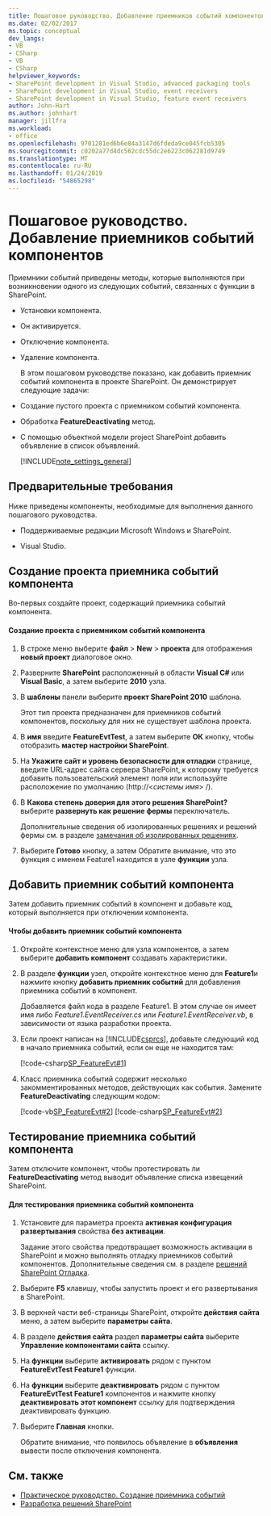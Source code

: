 ```yaml
---
title: Пошаговое руководство. Добавление приемников событий компонентов | Документация Майкрософт
ms.date: 02/02/2017
ms.topic: conceptual
dev_langs:
- VB
- CSharp
- VB
- CSharp
helpviewer_keywords:
- SharePoint development in Visual Studio, advanced packaging tools
- SharePoint development in Visual Studio, event receivers
- SharePoint development in Visual Studio, feature event receivers
author: John-Hart
ms.author: johnhart
manager: jillfra
ms.workload:
- office
ms.openlocfilehash: 9701281ed6b6e84a3147d6fdeda9ce045fcb5305
ms.sourcegitcommit: c0202a77d4dc562cdc55dc2e6223c062281d9749
ms.translationtype: MT
ms.contentlocale: ru-RU
ms.lasthandoff: 01/24/2019
ms.locfileid: "54865298"
---
```

# <a name="walkthrough-add-feature-event-receivers"></a>Пошаговое руководство. Добавление приемников событий компонентов
  Приемники событий приведены методы, которые выполняются при возникновении одного из следующих событий, связанных с функции в SharePoint.

- Установки компонента.

- Он активируется.

- Отключение компонента.

- Удаление компонента.

  В этом пошаговом руководстве показано, как добавить приемник событий компонента в проекте SharePoint. Он демонстрирует следующие задачи:

- Создание пустого проекта с приемником событий компонента.

- Обработка **FeatureDeactivating** метод.

- С помощью объектной модели project SharePoint добавить объявление в список объявлений.

  [!INCLUDE[note_settings_general](../sharepoint/includes/note-settings-general-md.md)]

## <a name="prerequisites"></a>Предварительные требования
 Ниже приведены компоненты, необходимые для выполнения данного пошагового руководства.

-   Поддерживаемые редакции Microsoft Windows и SharePoint.

-   Visual Studio.

## <a name="create-a-feature-event-receiver-project"></a>Создание проекта приемника событий компонента
 Во-первых создайте проект, содержащий приемника событий компонента.

#### <a name="to-create-a-project-with-a-feature-event-receiver"></a>Создание проекта с приемником событий компонента

1.  В строке меню выберите **файл** > **New** > **проекта** для отображения **новый проект** диалоговое окно.

2.  Разверните **SharePoint** расположенный в области **Visual C#** или **Visual Basic**, а затем выберите **2010** узла.

3.  В **шаблоны** панели выберите **проект SharePoint 2010** шаблона.

     Этот тип проекта предназначен для приемников событий компонентов, поскольку для них не существует шаблона проекта.

4.  В **имя** введите **FeatureEvtTest**, а затем выберите **ОК** кнопку, чтобы отобразить **мастер настройки SharePoint**.

5.  На **Укажите сайт и уровень безопасности для отладки** странице, введите URL-адрес сайта сервера SharePoint, к которому требуется добавить пользовательский элемент поля или используйте расположение по умолчанию (http://\<*системы имя*> /).

6.  В **Какова степень доверия для этого решения SharePoint?** выберите **развернуть как решение фермы** переключатель.

     Дополнительные сведения об изолированных решениях и решений фермы см. в разделе [замечания об изолированных решениях](../sharepoint/sandboxed-solution-considerations.md).

7.  Выберите **Готово** кнопку, а затем Обратите внимание, что это функция с именем Feature1 находится в узле **функции** узла.

## <a name="add-an-event-receiver-to-the-feature"></a>Добавить приемник событий компонента
 Затем добавить приемник событий в компонент и добавьте код, который выполняется при отключении компонента.

#### <a name="to-add-an-event-receiver-to-the-feature"></a>Чтобы добавить приемник событий компонента

1.  Откройте контекстное меню для узла компонентов, а затем выберите **добавить компонент** создавать характеристики.

2.  В разделе **функции** узел, откройте контекстное меню для **Feature1**и нажмите кнопку **добавить приемник событий** для добавления приемника событий в компонент.

     Добавляется файл кода в разделе Feature1. В этом случае он имеет имя либо *Feature1.EventReceiver.cs* или *Feature1.EventReceiver.vb*, в зависимости от языка разработки проекта.

3.  Если проект написан на [!INCLUDE[csprcs](../sharepoint/includes/csprcs-md.md)], добавьте следующий код в начало приемника событий, если он еще не находится там:

     [!code-csharp[SP_FeatureEvt#1](../sharepoint/codesnippet/CSharp/featureevttest2/features/feature1/feature1.eventreceiver.cs#1)]

4.  Класс приемника событий содержит несколько закомментированных методов, действующих как события. Замените **FeatureDeactivating** следующим кодом:

     [!code-vb[SP_FeatureEvt#2](../sharepoint/codesnippet/VisualBasic/featureevt2vb/features/feature1/feature1.eventreceiver.vb#2)]
     [!code-csharp[SP_FeatureEvt#2](../sharepoint/codesnippet/CSharp/featureevttest2/features/feature1/feature1.eventreceiver.cs#2)]

## <a name="test-the-feature-event-receiver"></a>Тестирование приемника событий компонента
 Затем отключите компонент, чтобы протестировать ли **FeatureDeactivating** метод выводит объявление списка извещений SharePoint.

#### <a name="to-test-the-feature-event-receiver"></a>Для тестирования приемника событий компонента

1.  Установите для параметра проекта **активная конфигурация развертывания** свойства **без активации**.

     Задание этого свойства предотвращает возможность активации в SharePoint и можно выполнять отладку приемников событий компонентов. Дополнительные сведения см. в разделе [решений SharePoint Отладка](../sharepoint/debugging-sharepoint-solutions.md).

2.  Выберите **F5** клавишу, чтобы запустить проект и его развертывания в SharePoint.

3.  В верхней части веб-страницы SharePoint, откройте **действия сайта** меню, а затем выберите **параметры сайта**.

4.  В разделе **действия сайта** раздел **параметры сайта** выберите **Управление компонентами сайта** ссылку.

5.  На **функции** выберите **активировать** рядом с пунктом **FeatureEvtTest Feature1** функции.

6.  На **функции** выберите **деактивировать** рядом с пунктом **FeatureEvtTest Feature1** компонентов и нажмите кнопку **деактивировать этот компонент**  ссылку для подтверждения деактивировать функцию.

7.  Выберите **Главная** кнопки.

     Обратите внимание, что появилось объявление в **объявления** вывести после отключения компонента.

## <a name="see-also"></a>См. также

- [Практическое руководство. Создание приемника событий](../sharepoint/how-to-create-an-event-receiver.md)
- [Разработка решений SharePoint](../sharepoint/developing-sharepoint-solutions.md)